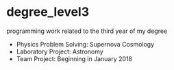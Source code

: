 # degree_level3

programming work related to the third year of my degree 

- Physics Problem Solving: Supernova Cosmology
- Laboratory Project: Astronomy
- Team Project: Beginning in January 2018
